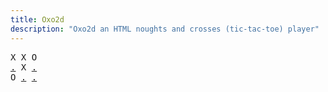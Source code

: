 ```yaml
---
title: Oxo2d 
description: "Oxo2d an HTML noughts and crosses (tic-tac-toe) player"
---
```


<pre class="oxo2d">
X X O
<a href="../ah/">.</a> X <a href="../bc/">.</a>
O <a href="../bd/">.</a> <a href="../be/">.</a>
</pre>
